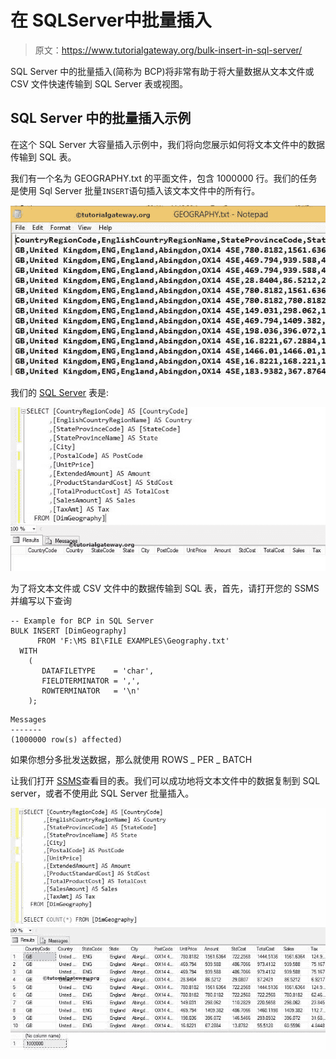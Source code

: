 # 在 SQLServer中批量插入

> 原文：<https://www.tutorialgateway.org/bulk-insert-in-sql-server/>

SQL Server 中的批量插入(简称为 BCP)将非常有助于将大量数据从文本文件或 CSV 文件快速传输到 SQL Server 表或视图。

## SQL Server 中的批量插入示例

在这个 SQL Server 大容量插入示例中，我们将向您展示如何将文本文件中的数据传输到 SQL 表。

我们有一个名为 GEOGRAPHY.txt 的平面文件，包含 1000000 行。我们的任务是使用 Sql Server 批量`INSERT`语句插入该文本文件中的所有行。

![BULK INSERT in SQL Server 1](img/84bdf8e30db00df7bb3ad44c5bef6708.png)

我们的 [SQL Server](https://www.tutorialgateway.org/sql/) 表是:

![BULK INSERT in SQL Server 2](img/4696bb9437b882cb0bbf33334453b00b.png)

为了将文本文件或 CSV 文件中的数据传输到 SQL 表，首先，请打开您的 SSMS并编写以下查询

```
-- Example for BCP in SQL Server
BULK INSERT [DimGeography] 
      FROM 'F:\MS BI\FILE EXAMPLES\Geography.txt' 
  WITH  
    ( 
       DATAFILETYPE    = 'char', 
       FIELDTERMINATOR = ',', 
       ROWTERMINATOR   = '\n' 
    );
```

```
Messages
-------
(1000000 row(s) affected)
```

如果你想分多批发送数据，那么就使用 ROWS _ PER _ BATCH

让我们打开 [SSMS](https://www.tutorialgateway.org/sql-server-management-studio/)查看目的表。我们可以成功地将文本文件中的数据复制到 SQL server，或者不使用此 SQL Server 批量插入。

![BULK INSERT in SQL Server 6](img/62ea89942fb2b136917da3053755394c.png)